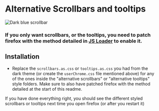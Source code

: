 <h1>Alternative Scrollbars and tooltips</h1>
<img src="https://i.imgur.com/qe6tGJW.png" title="Dark blue scrollbar">
<h3>If you only want scrollbars, or the tooltips, you need to patch firefox with the method detailed in <a href="https://github.com/Izheil/Quantum-Nox-Firefox-Dark-Full-Theme/tree/master/Multirow%20and%20other%20functions/JS%20Loader">JS Loader</a> to enable it.</h3>
  
<h2>Installation</h2>
<ul>
  <li>Replace the <code>scrollbars.as.css</code> or <code>tooltips.as.css</code> you had from the dark theme (or create the <code>userChrome.css</code> file mentioned above) for any of the ones inside the "alternative scrollbars" or "alternative tooltips" style folders. Make sure to also have patched firefox with the method detailed at the start of this readme.</li>
</ul>

<p>If you have done everything right, you should see the different styled scrollbars or tooltips next time you open firefox (or after you restart it)</p>
